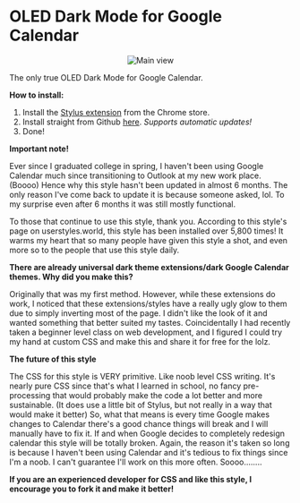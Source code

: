 # OLED Dark Mode for Google Calendar
<p align="center">
<img src="https://cdn.discordapp.com/attachments/930570518573219902/1034490225705099345/unknown.png" alt="Main view">

The only true OLED Dark Mode for Google Calendar. 

**How to install:**

1. Install the [Stylus extension](https://chrome.google.com/webstore/detail/stylus/clngdbkpkpeebahjckkjfobafhncgmne?hl=en-GB "Stylus extension") from the Chrome store.
2. Install straight from Github [here](https://github.com/SpecialOperations/Dark-Mode-for-Google-Calendar/raw/main/OLED-darkmode.user.css). *Supports automatic updates!*
3. Done!

**Important note!**

Ever since I graduated college in spring, I haven't been using Google Calendar much since transitioning to Outlook at my new work place. (Boooo) Hence why this style hasn't been updated in almost 6 months. The only reason I've come back to update it is because someone asked, lol. To my surprise even after 6 months it was still mostly functional.

To those that continue to use this style, thank you. According to this style's page on userstyles.world, this style has been installed over 5,800 times! It warms my heart that so many people have given this style a shot, and even more so to the people that use this style daily.

**There are already universal dark theme extensions/dark Google Calendar themes. Why did you make this?**

Originally that was my first method. However, while these extensions do work, I noticed that these extensions/styles have a really ugly glow to them due to simply inverting most of the page. I didn't like the look of it and wanted something that better suited my tastes. Coincidentally I had recently taken a beginner level class on web development, and I figured I could try my hand at custom CSS and make this and share it for free for the lolz.

**The future of this style**

The CSS for this style is VERY primitive. Like noob level CSS writing. It's nearly pure CSS since that's what I learned in school, no fancy pre-processing that would probably make the code a lot better and more sustainable. (It does use a little bit of Stylus, but not really in a way that would make it better) So, what that means is every time Google makes changes to Calendar there's a good chance things will break and I will manually have to fix it. If and when Google decides to completely redesign calendar this style will be totally broken. Again, the reason it's taken so long is because I haven't been using Calendar and it's tedious to fix things since I'm a noob. I can't guarantee I'll work on this more often. Soooo........

**If you are an experienced developer for CSS and like this style, I encourage you to fork it and make it better!**
